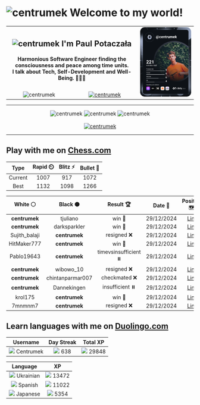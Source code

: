<h1>
  <img
    src="https://emojis.slackmojis.com/emojis/images/1531849430/4246/blob-sunglasses.gif"
    width="30"
    alt="centrumek"
  />
  Welcome to my world!
</h1>

<table>
  <tbody>
    <tr>
      <td align="center" width="70%" colspan="2">
        <h2>
          <img
            src="https://raw.githubusercontent.com/MartinHeinz/MartinHeinz/master/wave.gif"
            width="30px"
            alt="centrumek"
          />
          I'm Paul Potaczała
        </h2>
        <h4>
          Harmonious Software Engineer finding the consciousness and peace among time units.
          <br/>
          I talk about Tech, Self-Development and Well-Being. 🌿🧘🚀
        </h4>
      </td>
      <td width="30%" rowspan="2">
        <a href="https://app.daily.dev/centrumek">
          <img
            src="./devcard.svg"
            alt="centrumek"
          />
        </a>
      </td>
    </tr>
    <tr align="center">
      <td>
        <img
          src="https://komarev.com/ghpvc/?username=centrumek&label=visitors&color=0e75b6&style=flat"
          alt="centrumek"
        >
      </td>
      <td>
        <a href="https://stackoverflow.com/users/14496012/centrumek">
          <img
            src="https://stackoverflow.com/users/flair/14496012.png?theme=dark"
            alt="centrumek"
          >
        </a>
      </td>
    </tr>
  </tbody>
</table>

---
<div align="center">
  <img 
    src="https://github-readme-stats.vercel.app/api?username=centrumek&show_icons=true&count_private=true&theme=dark&hide_border=true&hide=issues,contribs&bg_color=00000000"
    alt="centrumek"
  />
  <img
    src="https://github-readme-stats.vercel.app/api/top-langs/?username=centrumek&layout=compact&hide_border=true&theme=dark&bg_color=00000000&langs_count=6&exclude_repo=air-statistic-app"
    alt="centrumek"
  />
  <img 
    src="https://github-readme-streak-stats.herokuapp.com?user=centrumek&theme=dark&hide_border=true&background=FFFFFF00"
    alt="centrumek"
  />
  <br/>
  <br/>
  <a href="https://www.buymeacoffee.com/centrumek">
    <img
      src="https://cdn.buymeacoffee.com/buttons/v2/default-orange.png"
      height="50"
      width="210"
      alt="centrumek"
    />
  </a>
</div>

---

## Play with me on [Chess.com](https://www.chess.com/member/centrumek)

<div align="center">
<!--START_SECTION:chessStats-->
<!-- Automatically generated with https://github.com/Balastrong/chess-stats-action -->

| Type | Rapid ⏲️ | Blitz ⚡ | Bullet 🔫 |
|:---:|:---:|:---:|:---:|
| Current | 1007 | 917 | 1072 |
| Best | 1132 | 1098 | 1266 |

| White ⚪ | Black ⚫ | Result 🏆 | Date 📅 | Position 🗺️ | Type 🕕 |
|:---:|:---:|:---:|:---:|:---:|:---:|
| **centrumek** | tjuliano | win 🥇 | 29/12/2024 | <a href="http://www.ee.unb.ca/cgi-bin/tervo/fen.pl?select=k6r/R4nb1/3p1p2/3P2p1/P2Bb1P1/1Q2P3/5P1N/4K1R1 b - -">Link</a> | Blitz |
| **centrumek** | darksparkler | win 🥇 | 29/12/2024 | <a href="http://www.ee.unb.ca/cgi-bin/tervo/fen.pl?select=8/3b2k1/6P1/1p1K4/p1pPp3/2P1P3/8/6R1 b - -">Link</a> | Blitz |
| Sujith_balaji | **centrumek** | resigned ❌ | 29/12/2024 | <a href="http://www.ee.unb.ca/cgi-bin/tervo/fen.pl?select=4k3/3n3p/8/R7/8/1P3K2/P4P1P/B7 b - -">Link</a> | Blitz |
| HitMaker777 | **centrumek** | win 🥇 | 29/12/2024 | <a href="http://www.ee.unb.ca/cgi-bin/tervo/fen.pl?select=2kr1b1r/p1p2qp1/1p1p1n1p/8/3p4/2NPB2P/PPP2PP1/R2QR1K1 w - -">Link</a> | Blitz |
| Pablo19643 | **centrumek** | timevsinsufficient ⏸️ | 29/12/2024 | <a href="http://www.ee.unb.ca/cgi-bin/tervo/fen.pl?select=8/8/4k3/K7/P1P2P2/1P6/8/8 w - -">Link</a> | Blitz |
| **centrumek** | wibowo_10 | resigned ❌ | 29/12/2024 | <a href="http://www.ee.unb.ca/cgi-bin/tervo/fen.pl?select=8/5p2/4p1p1/pp2k1P1/7r/2K5/8/8 w - -">Link</a> | Blitz |
| **centrumek** | chintanparmar007 | checkmated ❌ | 29/12/2024 | <a href="http://www.ee.unb.ca/cgi-bin/tervo/fen.pl?select=5rk1/ppp2pp1/4p2b/4N3/4P3/2P5/PP2R3/1R2K1q1 w - -">Link</a> | Blitz |
| **centrumek** | Dannekingen | insufficient ⏸️ | 29/12/2024 | <a href="http://www.ee.unb.ca/cgi-bin/tervo/fen.pl?select=8/2K5/8/7k/8/8/8/8 b - -">Link</a> | Blitz |
| krol175 | **centrumek** | win 🥇 | 29/12/2024 | <a href="http://www.ee.unb.ca/cgi-bin/tervo/fen.pl?select=8/p3Q1pk/1p5p/4R3/1P2b3/2P1K2r/P7/8 w - -">Link</a> | Blitz |
| 7mnmnm7 | **centrumek** | resigned ❌ | 29/12/2024 | <a href="http://www.ee.unb.ca/cgi-bin/tervo/fen.pl?select=r1b3r1/4NRP1/1nkp4/p1p1p1Q1/1p2P3/3P3P/PPP4K/R7 b - -">Link</a> | Blitz |

<!--END_SECTION:chessStats-->
</div>

## Learn languages with me on [Duolingo.com](https://www.duolingo.com/profile/Centrumek)

<div align="center">
<!--START_SECTION:duolingoStats-->
<!-- Automatically generated with https://github.com/centrumek/duolingo-readme-stats-->

| Username | Day Streak | Total XP |
|:---:|:---:|:---:|
| <img src="https://raw.githubusercontent.com/centrumek/duolingo-readme-stats/main/assets/duolingo.png" height="12"> Centrumek | <img src="https://raw.githubusercontent.com/centrumek/duolingo-readme-stats/main/assets/streakinactive.svg" height="12"> 638 | <img src="https://raw.githubusercontent.com/centrumek/duolingo-readme-stats/main/assets/xp.svg" height="12"> 29848 | <img src="https://raw.githubusercontent.com/centrumek/duolingo-readme-stats/main/assets/xp.svg" height="12"> 0 |

| Language | XP |
|:---:|:---:|
| <img src="https://raw.githubusercontent.com/centrumek/duolingo-readme-stats/main/assets/langs/ukrainian.svg" height="12"> Ukrainian | <img src="https://raw.githubusercontent.com/centrumek/duolingo-readme-stats/main/assets/xp.svg" height="12"> 13472 |
| <img src="https://raw.githubusercontent.com/centrumek/duolingo-readme-stats/main/assets/langs/spanish.svg" height="12"> Spanish | <img src="https://raw.githubusercontent.com/centrumek/duolingo-readme-stats/main/assets/xp.svg" height="12"> 11022 |
| <img src="https://raw.githubusercontent.com/centrumek/duolingo-readme-stats/main/assets/langs/japanese.svg" height="12"> Japanese | <img src="https://raw.githubusercontent.com/centrumek/duolingo-readme-stats/main/assets/xp.svg" height="12"> 5354 |

<!--END_SECTION:duolingoStats-->
</div>
<!--
**centrumek/centrumek** is a ✨ _special_ ✨ repository because its `README.md` (this file) appears on your GitHub profile.

Here are some ideas to get you started:

- 🔭 I’m currently working on ...
- 🌱 I’m currently learning ...
- 👯 I’m looking to collaborate on ...
- 🤔 I’m looking for help with ...
- 💬 Ask me about ...
- 📫 How to reach me: ...
- 😄 Pronouns: ...
- ⚡ Fun fact: ...
-->
